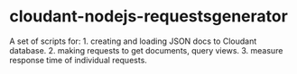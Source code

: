 # cloudant-nodejs-requestsgenerator
A set of scripts for: 1. creating and loading JSON docs to Cloudant database. 2. making requests to get documents, query views. 3. measure response time of individual requests.
